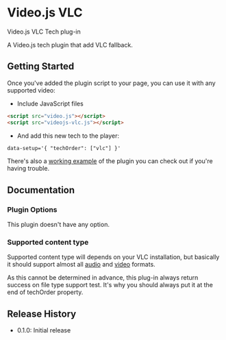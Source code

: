 # Video.js VLC

Video.js VLC Tech plug-in

A Video.js tech plugin that add VLC fallback.

## Getting Started

Once you've added the plugin script to your page, you can use it with any supported video:
 * Include JavaScript files
```html
<script src="video.js"></script>
<script src="videojs-vlc.js"></script>
```
 * And add this new tech to the player:
```html
data-setup='{ "techOrder": ["vlc"] }'
```

There's also a [working example](example.html) of the plugin you can check out if you're having trouble.

## Documentation
### Plugin Options

This plugin doesn't have any option.

### Supported content type

Supported content type will depends on your VLC installation, but basically it should support almost all [audio](https://www.videolan.org/vlc/features.php?cat=audio) and [video](https://www.videolan.org/vlc/features.php?cat=video) formats.
 
As this cannot be determined in advance, this plug-in always return success on file type support test. It's why you should always put it at the end of techOrder property.

## Release History

 - 0.1.0: Initial release
